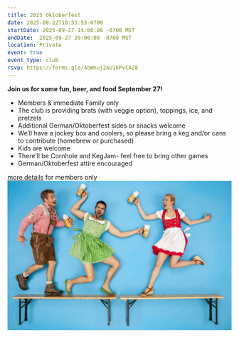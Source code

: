 ```yaml
---
title: 2025 Oktoberfest
date: 2025-08-22T10:53:53-0700
startDate: 2025-09-27 14:00:00 -0700 MST
endDate:  2025-09-27 20:00:00 -0700 MST
location: Private
event: true
event_type: club
rsvp: https://forms.gle/4oWnuj2kU1KPvCAZ8
---
```


**Join us for some fun, beer, and food September 27!**

* Members & immediate Family only
* The club is providing brats (with veggie option), toppings, ice, and pretzels
* Additional German/Oktoberfest sides or snacks welcome
* We’ll have a jockey box and coolers, so please bring a keg and/or cans to contribute (homebrew or purchased)
* Kids are welcome
* There’ll be Cornhole and KegJam- feel free to bring other games
* German/Oktoberfest attire encouraged

[more details](https://docs.google.com/document/d/1pSD9S3-W3KO2KD9YLyAtiy6R80eKOCeAnz1kFyCRqzg/preview)  for members only
![dancing](dancing.jpg)